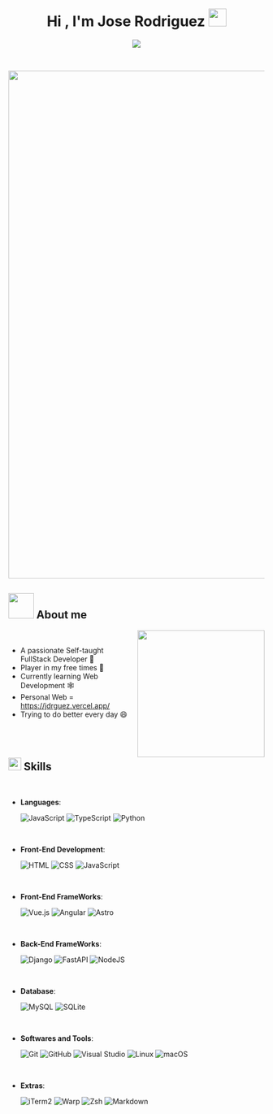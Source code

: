 <h1 align="center"><b>Hi , I'm Jose Rodriguez </b><img src="https://media.giphy.com/media/hvRJCLFzcasrR4ia7z/giphy.gif" width="35"></h1>
<!--  -->
<p align="center">
  <a href="https://github.com/DenverCoder1/readme-typing-svg"><img src="https://readme-typing-svg.herokuapp.com/?font=Time+New+Roman&color=red&size=25&center=true&vCenter=true&width=600&height=100&lines=Jose+Rodriguez+Rodriguez;Developer+Programmer;Web+Application+Student;Python+Zen;Active+Learner/Researcher;Love+to+learn+new+stuffs..<3"></a>
</p>


<br>


<picture> <img align="center" width=1000px src="https://user-images.githubusercontent.com/74038190/225813708-98b745f2-7d22-48cf-9150-083f1b00d6c9.gif"></picture>
	
## <picture><img src ="https://user-images.githubusercontent.com/74038190/226127923-0e8b7792-7b3c-462b-951b-63c96ba1a5af.gif" width = 50px></picture> **About me**

<picture> <img align="right" src="" width = 250px></picture>

<br>

- A passionate Self-taught FullStack Developer 🔌
- Player in my free times 🚀
- Currently learning Web Development 🕸️
- Personal Web = https://jdrguez.vercel.app/
- Trying to do better every day 😄

<br><br>


## <img src="https://media2.giphy.com/media/QssGEmpkyEOhBCb7e1/giphy.gif?cid=ecf05e47a0n3gi1bfqntqmob8g9aid1oyj2wr3ds3mg700bl&rid=giphy.gif" width ="25"><b> Skills</b>
<br>

<p align="center">

- **Languages**:
    
    ![JavaScript](https://img.shields.io/badge/JavaScript-F7DF1E?logo=javascript&logoColor=000)
    ![TypeScript](https://img.shields.io/badge/TypeScript-3178C6?logo=typescript&logoColor=fff)
    ![Python](https://img.shields.io/badge/Python-3776AB?logo=python&logoColor=fff)

<br>   
    
- **Front-End Development**:

   ![HTML](https://img.shields.io/badge/HTML-%23E34F26.svg?logo=html5&logoColor=white)
   ![CSS](https://img.shields.io/badge/CSS-1572B6?logo=css3&logoColor=fff)
   ![JavaScript](https://img.shields.io/badge/JavaScript-F7DF1E?logo=javascript&logoColor=000)

<br>

- **Front-End FrameWorks**:
  
  ![Vue.js](https://img.shields.io/badge/Vue.js-4FC08D?logo=vuedotjs&logoColor=fff)
  ![Angular](https://img.shields.io/badge/Angular-%23DD0031.svg?logo=angular&logoColor=white)
  ![Astro](https://img.shields.io/badge/Astro-BC52EE?logo=astro&logoColor=fff)

<br>

- **Back-End FrameWorks**:

  ![Django](https://img.shields.io/badge/Django-%23092E20.svg?logo=django&logoColor=white)
  ![FastAPI](https://img.shields.io/badge/FastAPI-009485.svg?logo=fastapi&logoColor=white)
  ![NodeJS](https://img.shields.io/badge/Node.js-6DA55F?logo=node.js&logoColor=white)

<br>

- **Database**:

  ![MySQL](https://img.shields.io/badge/MySQL-4479A1?logo=mysql&logoColor=fff)
  ![SQLite](https://img.shields.io/badge/SQLite-%2307405e.svg?logo=sqlite&logoColor=white)
    
<br>

- **Softwares and Tools**:

    ![Git](https://img.shields.io/badge/Git-F05032?logo=git&logoColor=fff)
    ![GitHub](https://img.shields.io/badge/GitHub-%23121011.svg?logo=github&logoColor=white)
    ![Visual Studio](https://custom-icon-badges.demolab.com/badge/Visual%20Studio-5C2D91.svg?&logo=visual-studio&logoColor=white)
    ![Linux](https://img.shields.io/badge/Linux-FCC624?logo=linux&logoColor=black)
    ![macOS](https://img.shields.io/badge/macOS-000000?logo=apple&logoColor=F0F0F0)

<br>

- **Extras**:

    ![iTerm2](https://img.shields.io/badge/iTerm2-000000?logo=iterm2&logoColor=fff)
    ![Warp](https://img.shields.io/badge/Warp-01A4FF?logo=warp&logoColor=fff)
    ![Zsh](https://img.shields.io/badge/Zsh-F15A24?logo=zsh&logoColor=fff)
    ![Markdown](https://img.shields.io/badge/markdown-%23000000.svg?style=for-the-badge&logo=markdown&logoColor=white)
 
</p>

<br>
<br>

